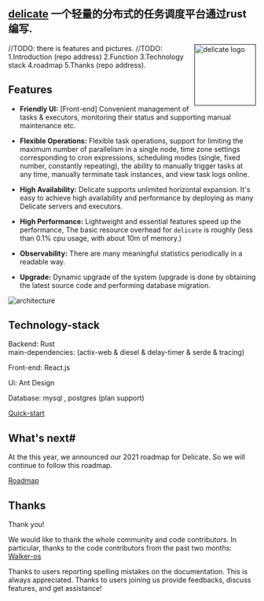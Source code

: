 ## [delicate](https://github.com/BinChengZhao/delicate) 一个轻量的分布式的任务调度平台通过rust编写.


<a href="">
    <img src="https://imgcdn.nicetuan.net/vc/202107/3c397f608aa7f29f23237c97803376f8.png"
         alt="delicate logo" title="delicate" height="125" width="125"  align="right"/>
</a>

//TODO: there is features and pictures.
//TODO: 1.Introduction (repo address) 2.Function 3.Technology stack 4.roadmap 5.Thanks (repo address).

## Features
- **Friendly UI:** [Front-end] Convenient management of tasks & executors, monitoring their status and supporting manual maintenance etc.

- **Flexible Operations:** Flexible task operations, support for limiting the maximum number of parallelism in a single node, time zone settings corresponding to cron expressions, scheduling modes (single, fixed number, constantly repeating), the ability to manually trigger tasks at any time, manually terminate task instances, and view task logs online.

- **High Availability:**  Delicate supports unlimited horizontal expansion. It's easy to achieve high availability and performance by deploying as many Delicate servers and executors.

- **High Performance:** Lightweight and essential features speed up the performance, The basic resource overhead for `delicate` is roughly (less than 0.1% cpu usage, with about 10m of memory.)

- **Observability:**  There are many meaningful statistics periodically in a readable way.

- **Upgrade:**  Dynamic upgrade of the system (upgrade is done by obtaining the latest source code and performing database migration.




![architecture](https://imgcdn.nicetuan.net/vc/202107/447d30e952f75988f31835b82289fdd7.png)



## Technology-stack

Backend: Rust  
main-dependencies: (actix-web & diesel & delay-timer & serde & tracing)

Front-end: React.js

Ui: Ant Design

Database: mysql , postgres (plan support)



[Quick-start](https://github.com/BinChengZhao/delicate/blob/main/doc/promotional_doc_zh_cn.md)


## What's next#
At the this year, we announced our 2021 roadmap for Delicate. So we will continue to follow this roadmap.

[Roadmap](https://github.com/BinChengZhao/delicate/blob/main/doc/Roadmap.md)

## Thanks

Thank you!

We would like to thank the whole community and code contributors. In particular, thanks to the code contributors from the past two months:
[Walker-os](https://github.com/Walker-os)


Thanks to users reporting spelling mistakes on the documentation. This is always appreciated.
Thanks to users joining us provide feedbacks, discuss features, and get assistance!